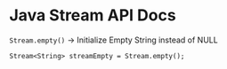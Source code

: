 # Java Stream API Docs

`Stream.empty()` -> Initialize Empty String instead of NULL
```
Stream<String> streamEmpty = Stream.empty();
```